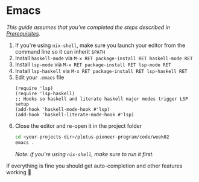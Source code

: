 # Emacs

_This guide assumes that you've completed the steps described in [Prerequisites](./prerequisites.md)._

1. If you're using `nix-shell`, make sure you launch your editor from the command line so it can inherit `$PATH`
2. Install `haskell-mode` via `M-x RET package-install RET haskell-mode RET`
3. Install `lsp-mode` via `M-x RET package-install RET lsp-mode RET`
4. Install `lsp-haskell` via `M-x RET package-install RET lsp-haskell RET`
5. Edit your `.emacs` file
   ```elisp
   (require 'lsp)
   (require 'lsp-haskell)
   ;; Hooks so haskell and literate haskell major modes trigger LSP setup
   (add-hook 'haskell-mode-hook #'lsp)
   (add-hook 'haskell-literate-mode-hook #'lsp)
   ```
6. Close the editor and re-open it in the project folder
   ```bash
   cd <your-projects-dir>/plutus-pioneer-program/code/week02
   emacs .
   ```
   _Note: if you're using `nix-shell`, make sure to run it first._

If everything is fine you should get auto-completion and other features working 🎉